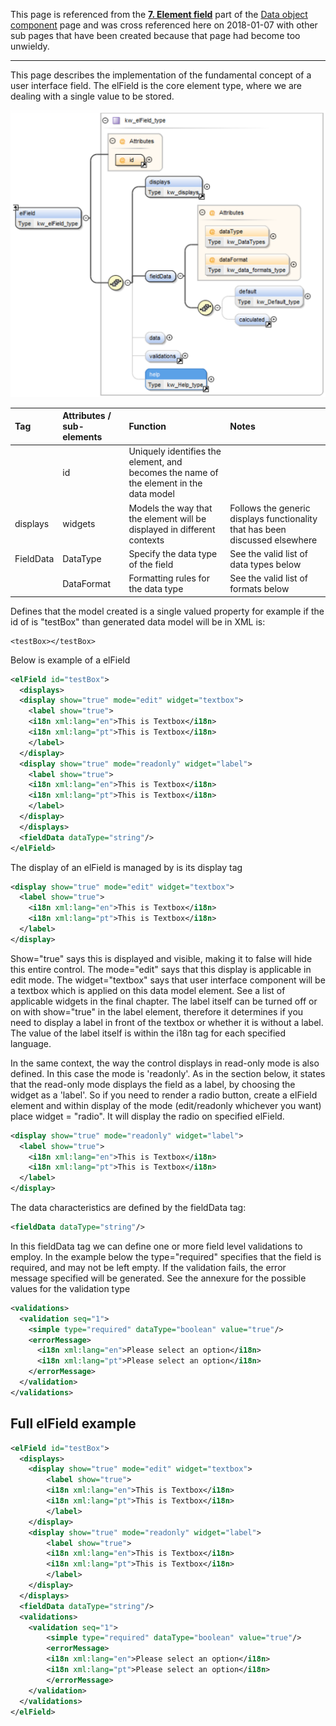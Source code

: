 This page is referenced from  the [**7. Element field**](https://github.com/kwantu/platformconfiguration/wiki/Data-object-component#7-element-field) part of the [Data object component](https://github.com/kwantu/platformconfiguration/wiki/Data-object-component) page and was cross referenced here on 2018-01-07 with other sub pages that have been created because that page had become too unwieldy.


***
This page describes the implementation of the fundamental concept of a user interface field. The elField is the core element type, where we are dealing with a single value to be stored.

![](https://github.com/kwantu/platformconfiguration/blob/master/elField%20tag.png)

| Tag        | Attributes / sub-elements        | Function  | Notes  |
| :------------- |:-------------| :-----|:-----|
|   | id | Uniquely identifies the element, and becomes the name of the element in the data model | |
| displays | widgets   | Models the way that the element will be displayed in different contexts | Follows the generic displays functionality that has been discussed elsewhere |
| FieldData | DataType | Specify the data type of the field | See the valid list of data types below|
| | DataFormat | Formatting rules for the data type | See the valid list of formats below|

Defines that the model created is a single valued property for example if the id of<elField id="testBox"> is "testBox" than generated data model will be in XML is:

```
<testBox></testBox>
```
Below is example of a elField
```XML
<elField id="testBox">
  <displays>
  <display show="true" mode="edit" widget="textbox">
    <label show="true">
    <i18n xml:lang="en">This is Textbox</i18n>
    <i18n xml:lang="pt">This is Textbox</i18n>
    </label>
  </display>
  <display show="true" mode="readonly" widget="label">
    <label show="true">
    <i18n xml:lang="en">This is Textbox</i18n>
    <i18n xml:lang="pt">This is Textbox</i18n>
    </label>
  </display>
  </displays>
  <fieldData dataType="string"/>
</elField>
```
The display of an elField is managed by is its display tag
```XML
<display show="true" mode="edit" widget="textbox">
  <label show="true">
    <i18n xml:lang="en">This is Textbox</i18n>
    <i18n xml:lang="pt">This is Textbox</i18n>
  </label>
</display>
```
Show="true" says this is displayed and visible, making it to false will hide this entire control. The mode="edit" says that this display is applicable in edit mode. The widget="textbox" says that user interface component will be a textbox which is applied on this data model element. See a list of applicable widgets in the final chapter. The label itself can be turned off or on with show="true" in the label element, therefore it determines if you need to display a label in front of the textbox or whether it is without a label. The value of the label itself is within the i18n tag for each specified language.

In the same context, the way the control displays in read-only mode is also defined. In this case the mode is 'readonly'. As in the section below, it states that the read-only mode displays the field as a label, by choosing the widget as a 'label'. So if you need to render a radio button, create a elField element and within display of the mode (edit/readonly whichever you want) place widget = "radio". It will display the radio on specified elField.

```XML
<display show="true" mode="readonly" widget="label">
  <label show="true">
    <i18n xml:lang="en">This is Textbox</i18n>
    <i18n xml:lang="pt">This is Textbox</i18n>
  </label>
</display>
```
The data characteristics are defined by the fieldData tag:
```XML
<fieldData dataType="string"/>
```
In this fieldData tag we can define one or more field level validations to employ. In the example below the type="required" specifies that the field is required, and may not be left empty. If the validation fails, the error message specified will be generated. See the annexure for the possible values for the validation type

```XML
<validations>
  <validation seq="1">
    <simple type="required" dataType="boolean" value="true"/>
    <errorMessage>
      <i18n xml:lang="en">Please select an option</i18n>
      <i18n xml:lang="pt">Please select an option</i18n>
    </errorMessage>
  </validation>
</validations>
```
## Full elField example

```XML
<elField id="testBox">
  <displays>
    <display show="true" mode="edit" widget="textbox">
        <label show="true">
        <i18n xml:lang="en">This is Textbox</i18n>
        <i18n xml:lang="pt">This is Textbox</i18n>
        </label>
    </display>
    <display show="true" mode="readonly" widget="label">
        <label show="true">
        <i18n xml:lang="en">This is Textbox</i18n>
        <i18n xml:lang="pt">This is Textbox</i18n>
        </label>
    </display>
  </displays>
  <fieldData dataType="string"/>
  <validations>
    <validation seq="1">
        <simple type="required" dataType="boolean" value="true"/>
        <errorMessage>
        <i18n xml:lang="en">Please select an option</i18n>
        <i18n xml:lang="pt">Please select an option</i18n>
        </errorMessage>
    </validation>
  </validations>
</elField>
```